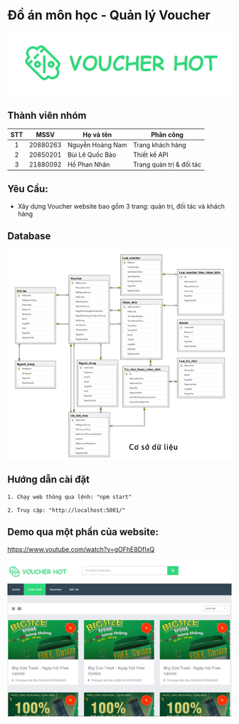 # Đồ án môn học - Quản lý Voucher

![Alt text](Voucher_logo.PNG)


## Thành viên nhóm

| STT |    MSSV    | Họ và tên             |    Phân công          |
| :-: | :--------: | --------------------- | --------------------- |
|  1  | 20880263 | Nguyễn Hoàng Nam  |  Trang khách hàng  |
|  2  | 20850201 | Bùi Lê Quốc Bảo   |   Thiết kế API  |
|  3  | 21880092 | Hồ Phan Nhân   |   Trang quản trị & đối tác  |


## Yêu Cầu:

- Xây dựng Voucher website bao gồm 3 trang: quản trị, đối tác và khách hàng<br/>

## Database

![Alt text](Voucher_CSDL.PNG)


## Hướng dẫn cài đặt

```
1. Chạy web thông qua lệnh: "npm start"
```
```
2. Truy cập: "http://localhost:5001/"
```
## Demo qua một phần của website:

https://www.youtube.com/watch?v=gOFhE8DfIxQ

[![Watch the video](z4768105228836_c2994b16cf913f11288f4521032559d5-1.jpg)](https://www.youtube.com/watch?v=gOFhE8DfIxQ)
